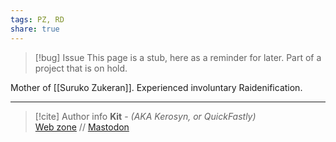 ```yaml
---
tags: PZ, RD
share: true
---
```

> [!bug] Issue
> This page is a stub, here as a reminder for later. Part of a project that is on hold.

Mother of [[Suruko Zukeran]]. Experienced involuntary Raidenification.

-----
> [!cite] Author info
> **Kit** - *(AKA Kerosyn, or QuickFastly)*\
> [Web zone](https://kitabe.link) // [Mastodon](https://social.tripulse.net/@kit)